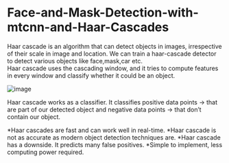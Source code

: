 # Face-and-Mask-Detection-with-mtcnn-and-Haar-Cascades
Haar cascade is an algorithm that can detect objects in images, irrespective of their scale in image and location.  We can train a haar-cascade detector to detect various objects like face,mask,car etc.  
Haar cascade uses the cascading window, and it tries to compute features in every window and classify whether it could be an object.


![image](https://github.com/Sarvagy-Jain/Face-and-Mask-Detection-with-mtcnn-and-Haar-Cascades/assets/82312885/3ae82a4c-b862-4115-b5e4-650183100011)


Haar cascade works as a classifier. It classifies positive data points → that are part of our detected object and negative data points → that don’t contain our object.

*Haar cascades are fast and can work well in real-time.
*Haar cascade is not as accurate as modern object detection techniques are.
*Haar cascade has a downside. It predicts many false positives.
*Simple to implement, less computing power required.

